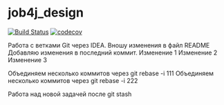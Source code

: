 # job4j_design
[![Build Status](https://travis-ci.org/DmitriyYugai/job4j_design.svg?branch=master)](https://travis-ci.org/DmitriyYugai/job4j_design)
[![codecov](https://codecov.io/gh/DmitriyYugai/job4j_design/branch/master/graph/badge.svg?token=JR1UW0L37O)](https://codecov.io/gh/DmitriyYugai/job4j_design)

Работа с ветками Git через IDEA.
Вношу изменения в файл README
Добавляю изменения в последний коммит.
Изменение 1
Изменение 2
Изменение 3

Объединяем несколько коммитов через git rebase -i 111
Объединяем несколько коммитов через git rebase -i 222

Работа над новой задачей после git stash